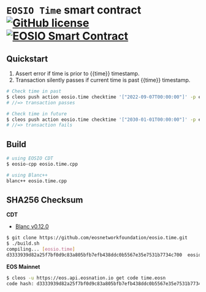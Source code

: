 # `EOSIO Time` smart contract [![GitHub license](https://img.shields.io/badge/license-MIT-blue.svg)](https://github.com/facebook/react/blob/main/LICENSE) [![EOSIO Smart Contract](https://github.com/eosnetworkfoundation/eosio.time/actions/workflows/tests.yml/badge.svg)](https://github.com/eosnetworkfoundation/eosio.time/actions/workflows/tests.yml)

## Quickstart

1. Assert error if time is prior to {{time}} timestamp.
2. Transaction silently passes if current time is past {{time}} timestamp.

```bash
# Check time in past
$ cleos push action eosio.time checktime '["2022-09-07T00:00:00"]' -p eosio.time
# //=> transaction passes

# Check time in future
$ cleos push action eosio.time checktime '["2030-01-01T00:00:00"]' -p eosio.time
# //=> transaction fails
```

## Build

```bash
# using EOSIO CDT
$ eosio-cpp eosio.time.cpp

# using Blanc++
blanc++ eosio.time.cpp
```

## SHA256 Checksum

**CDT**
- [Blanc v0.12.0](https://github.com/haderech/blanc/releases/tag/0.12.0)

```bash
$ git clone https://github.com/eosnetworkfoundation/eosio.time.git
$ ./build.sh
compiling... [eosio.time]
d3333939d82a25f7bf0d9c83a805bfb7efb438ddc0b5567e35e7531b7734c700  eosio.time.wasm
```

**EOS Mainnet**

```bash
$ cleos -u https://eos.api.eosnation.io get code time.eosn
code hash: d3333939d82a25f7bf0d9c83a805bfb7efb438ddc0b5567e35e7531b7734c700
```